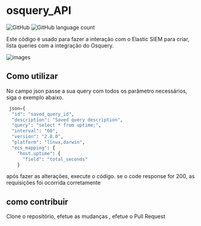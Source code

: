# osquery_API

![GitHub](https://img.shields.io/github/license/kaykRodr1gu3s/osquery_API)
![GitHub language count](https://img.shields.io/github/languages/count/kaykRodr1gu3s/osquery_API)

Este código é usado para fazer a interação com o Elastic SIEM para criar, lista queries com a integração do Osquery.

![images](https://github.com/kaykRodr1gu3s/osquery/assets/110197812/8d72536d-86f2-48ae-8df7-831ff073d3c6)



## Como utilizar 
No campo json passe a sua query com todos os parâmetro necessários, siga o exemplo abaixo.

```python
 json={
  "id": "saved_query_id",
  "description": "Saved query description",
  "query": "select * from uptime;",
  "interval": "60",
  "version": "2.8.0",
  "platform": "linux,darwin",
  "ecs_mapping": {
    "host.uptime": {
      "field": "total_seconds"
    }
```

após fazer as alterações, execute o código.
se o code response for 200, as requisições foi ocorrida corretamente 


## como contribuir

Clone o repositório, efetue as mudanças , efetue o Pull Request

